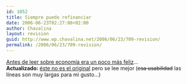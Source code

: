 ```yaml
---
id: 1052
title: Siempre puedo refinanciar
date: 2006-06-23T02:27:08+02:00
author: Chavalina
layout: revision
guid: http://www.wp.chavalina.net/2006/06/23/709-revision/
permalink: /2006/06/23/709-revision/
---
```

<a href="http://www.albertonoguera.com/2006/05/siempre-puedo-refinanciar.html" target="_blank">Antes de leer sobre economía era un poco más feliz</a>…  
**Actualizado:** <a href="http://macromundo.blogspot.com/2006/05/la-historia-de-pepito.html" target="_blank">éste no es el original</a> pero se lee mejor (<s>esa usabilidad</s> las líneas son muy largas para mi gusto…)